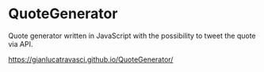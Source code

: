 # QuoteGenerator
Quote generator written in JavaScript with the possibility to tweet the quote via API.


https://gianlucatravasci.github.io/QuoteGenerator/

